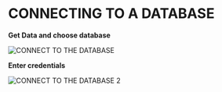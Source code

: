 # CONNECTING TO A DATABASE

**Get Data and choose database**

![CONNECT TO THE DATABASE](https://github.com/anaswick/my_portfolio/assets/24541471/67e37731-6f79-40e5-bfe5-0c8767097fd9)

**Enter credentials**

![CONNECT TO THE DATABASE 2](https://github.com/anaswick/my_portfolio/assets/24541471/f4974dea-8e5f-4ff9-bd75-b2bddc75ec14)

